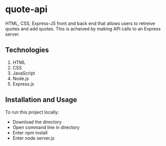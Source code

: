 # quote-api

HTML, CSS, Express-JS front and back end that allows users to retreive quotes and add quotes. This is acheived by making API calls to an Express server.

## Technologies

1. HTML
2. CSS
3. JavaScript
4. Node.js
5. Express.js

## Installation and Usage

To run this project locally: 

- Download the directory
- Open command line in directory
- Enter npm install
- Enter node server.js